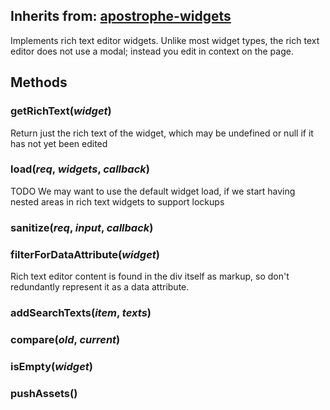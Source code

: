 ## Inherits from: [apostrophe-widgets](../apostrophe-widgets/index.html)
Implements rich text editor widgets. Unlike most widget types, the rich text
editor does not use a modal; instead you edit in context on the page.


## Methods
### getRichText(*widget*)
Return just the rich text of the widget, which may be undefined or null if it has not yet been edited
### load(*req*, *widgets*, *callback*)
TODO We may want to use the default widget load, if we start having nested
areas in rich text widgets to support lockups
### sanitize(*req*, *input*, *callback*)

### filterForDataAttribute(*widget*)
Rich text editor content is found in the
div itself as markup, so don't redundantly
represent it as a data attribute.
### addSearchTexts(*item*, *texts*)

### compare(*old*, *current*)

### isEmpty(*widget*)

### pushAssets()

